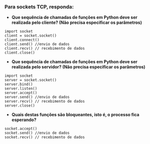 ### Para sockets TCP, responda:

- **Que sequência de chamadas de funções em Python deve ser realizada pelo cliente? (Não precisa especificar os parâmetros)**
 ```
import socket
client = socket.socket()
client.connect()
client.send() //envio de dados 
client.recv() // recebimento de dados
client.close()
```
- **Que sequência de chamadas de funções em Python deve ser realizada pelo servidor? (Não precisa especificar os parâmetros)**
```
import socket
server = socket.socket()
server.bind()
server.listen()
server.accept()
server.send() //envio de dados 
server.recv() // recebimento de dados
server.close()
```   
- **Quais destas funções são bloqueantes, isto é, o processo fica esperando?**

```
socket.accept()
socket.send() //envio de dados 
socket.recv() // recebimento de dados
```
